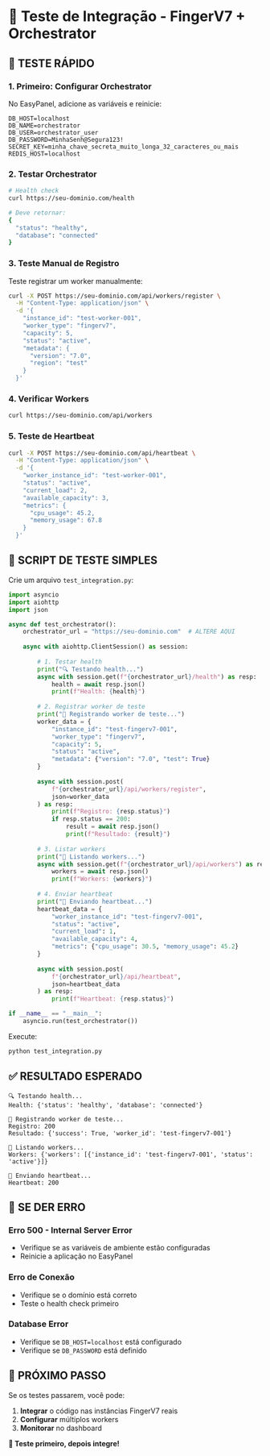 # 🧪 Teste de Integração - FingerV7 + Orchestrator

## 🎯 TESTE RÁPIDO

### 1. **Primeiro: Configurar Orchestrator**

No EasyPanel, adicione as variáveis e reinicie:

```env
DB_HOST=localhost
DB_NAME=orchestrator
DB_USER=orchestrator_user
DB_PASSWORD=MinhaSenh@Segura123!
SECRET_KEY=minha_chave_secreta_muito_longa_32_caracteres_ou_mais
REDIS_HOST=localhost
```

### 2. **Testar Orchestrator**

```bash
# Health check
curl https://seu-dominio.com/health

# Deve retornar:
{
  "status": "healthy",
  "database": "connected"
}
```

### 3. **Teste Manual de Registro**

Teste registrar um worker manualmente:

```bash
curl -X POST https://seu-dominio.com/api/workers/register \
  -H "Content-Type: application/json" \
  -d '{
    "instance_id": "test-worker-001",
    "worker_type": "fingerv7",
    "capacity": 5,
    "status": "active",
    "metadata": {
      "version": "7.0",
      "region": "test"
    }
  }'
```

### 4. **Verificar Workers**

```bash
curl https://seu-dominio.com/api/workers
```

### 5. **Teste de Heartbeat**

```bash
curl -X POST https://seu-dominio.com/api/heartbeat \
  -H "Content-Type: application/json" \
  -d '{
    "worker_instance_id": "test-worker-001",
    "status": "active",
    "current_load": 2,
    "available_capacity": 3,
    "metrics": {
      "cpu_usage": 45.2,
      "memory_usage": 67.8
    }
  }'
```

## 🔧 SCRIPT DE TESTE SIMPLES

Crie um arquivo `test_integration.py`:

```python
import asyncio
import aiohttp
import json

async def test_orchestrator():
    orchestrator_url = "https://seu-dominio.com"  # ALTERE AQUI
    
    async with aiohttp.ClientSession() as session:
        
        # 1. Testar health
        print("🔍 Testando health...")
        async with session.get(f"{orchestrator_url}/health") as resp:
            health = await resp.json()
            print(f"Health: {health}")
            
        # 2. Registrar worker de teste
        print("📝 Registrando worker de teste...")
        worker_data = {
            "instance_id": "test-fingerv7-001",
            "worker_type": "fingerv7",
            "capacity": 5,
            "status": "active",
            "metadata": {"version": "7.0", "test": True}
        }
        
        async with session.post(
            f"{orchestrator_url}/api/workers/register",
            json=worker_data
        ) as resp:
            print(f"Registro: {resp.status}")
            if resp.status == 200:
                result = await resp.json()
                print(f"Resultado: {result}")
                
        # 3. Listar workers
        print("👥 Listando workers...")
        async with session.get(f"{orchestrator_url}/api/workers") as resp:
            workers = await resp.json()
            print(f"Workers: {workers}")
            
        # 4. Enviar heartbeat
        print("💓 Enviando heartbeat...")
        heartbeat_data = {
            "worker_instance_id": "test-fingerv7-001",
            "status": "active",
            "current_load": 1,
            "available_capacity": 4,
            "metrics": {"cpu_usage": 30.5, "memory_usage": 45.2}
        }
        
        async with session.post(
            f"{orchestrator_url}/api/heartbeat",
            json=heartbeat_data
        ) as resp:
            print(f"Heartbeat: {resp.status}")

if __name__ == "__main__":
    asyncio.run(test_orchestrator())
```

Execute:
```bash
python test_integration.py
```

## ✅ RESULTADO ESPERADO

```
🔍 Testando health...
Health: {'status': 'healthy', 'database': 'connected'}

📝 Registrando worker de teste...
Registro: 200
Resultado: {'success': True, 'worker_id': 'test-fingerv7-001'}

👥 Listando workers...
Workers: {'workers': [{'instance_id': 'test-fingerv7-001', 'status': 'active'}]}

💓 Enviando heartbeat...
Heartbeat: 200
```

## 🚨 SE DER ERRO

### Erro 500 - Internal Server Error
- Verifique se as variáveis de ambiente estão configuradas
- Reinicie a aplicação no EasyPanel

### Erro de Conexão
- Verifique se o domínio está correto
- Teste o health check primeiro

### Database Error
- Verifique se `DB_HOST=localhost` está configurado
- Verifique se `DB_PASSWORD` está definido

## 🎉 PRÓXIMO PASSO

Se os testes passarem, você pode:
1. **Integrar** o código nas instâncias FingerV7 reais
2. **Configurar** múltiplos workers
3. **Monitorar** no dashboard

**🚀 Teste primeiro, depois integre!**